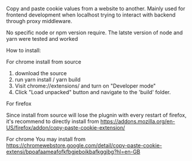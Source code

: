 Copy and paste cookie values from a website to another.
Mainly used for frontend development when localhost trying to interact with backend through proxy middleware.

No specific node or npm version require. The latste version of node and yarn were tested and worked

How to install:

For chrome install from source

1. download the source
2. run yarn install / yarn build
3. Visit chrome://extensions/ and turn on "Developer mode"
4. Click "Load unpacked" button and navigate to the 'build' folder.

For firefox 

Since install from source will lose the plugnin with every restart of firefox, it's recommend to directly install from 
https://addons.mozilla.org/en-US/firefox/addon/copy-paste-cookie-extension/

For chrome
You may install from
https://chromewebstore.google.com/detail/copy-paste-cookie-extensi/bpoafaameafofkfbgjeboikbafkggibg?hl=en-GB




